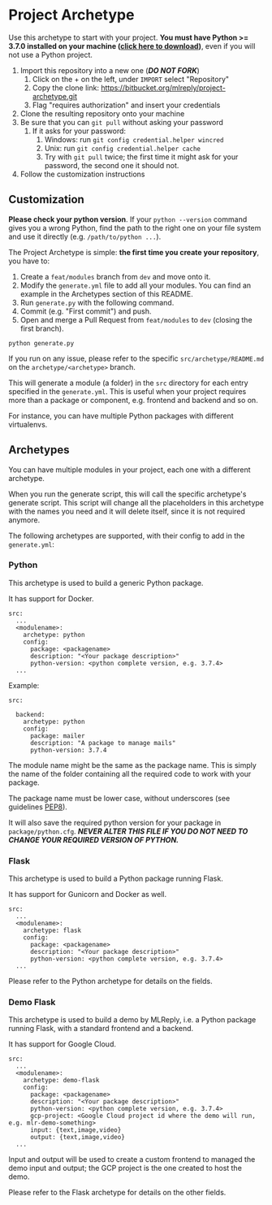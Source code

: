 # Project Archetype

Use this archetype to start with your project. **You must have Python >= 3.7.0 installed on your machine 
([click here to download](https://www.python.org/downloads/release/python-374/))**, even if you will not use a Python project.

1. Import this repository into a new one (***DO NOT FORK***)
    1. Click on the + on the left, under `IMPORT` select "Repository"
    1. Copy the clone link: https://bitbucket.org/mlreply/project-archetype.git
    1. Flag "requires authorization" and insert your credentials
1. Clone the resulting repository onto your machine
1. Be sure that you can `git pull` without asking your password
    1. If it asks for your password:
        1. Windows: run `git config credential.helper wincred`
        1. Unix: run `git config credential.helper cache`
        1. Try with `git pull` twice; the first time it might ask for your password, the second one it should not.
1. Follow the customization instructions


## Customization

**Please check your python version**. If your `python --version` command gives you a wrong Python, find the path to the
right one on your file system and use it directly (e.g. `/path/to/python ...`).

The Project Archetype is simple: **the first time you create your repository**, you have to:

1. Create a `feat/modules` branch from `dev` and move onto it.
1. Modify the `generate.yml` file to add all your modules. You can find an example in the Archetypes section of this README.
1. Run `generate.py` with the following command. 
1. Commit (e.g. "First commit") and push.
1. Open and merge a Pull Request from `feat/modules` to `dev` (closing the first branch).

```
python generate.py
```

If you run on any issue, please refer to the specific `src/archetype/README.md` on the `archetype/<archetype>` branch. 

This will generate a module (a folder) in the `src` directory for each entry specified in the `generate.yml`. 
This is useful when your project requires more than a package or component, e.g. frontend and backend and so on.

For instance, you can have multiple Python packages with different virtualenvs.



## Archetypes

You can have multiple modules in your project, each one with a different archetype. 

When you run the generate script, this will call the specific archetype's generate script. This script will change all the placeholders in this archetype with the names you need and it will delete itself, since
it is not required anymore.

The following archetypes are supported, with their config to add in the `generate.yml`:

### Python

This archetype is used to build a generic Python package.

It has support for Docker.

```
src:
  ...
  <modulename>:
    archetype: python
    config:
      package: <packagename>
      description: "<Your package description>"
      python-version: <python complete version, e.g. 3.7.4>
  ...
```

Example:

```
src:

  backend:
    archetype: python
    config:
      package: mailer
      description: "A package to manage mails"
      python-version: 3.7.4

```

The module name might be the same as the package name. This is simply the name of the folder containing all the required code to work with your package.

The package name must be lower case, without underscores 
(see guidelines [PEP8](https://www.python.org/dev/peps/pep-0008/#package-and-module-names)).

It will also save the required python version for your package in `package/python.cfg`. ***NEVER 
ALTER THIS FILE IF YOU DO NOT NEED TO CHANGE YOUR REQUIRED VERSION OF PYTHON.***


### Flask

This archetype is used to build a Python package running Flask.

It has support for Gunicorn and Docker as well.

```
src:
  ...
  <modulename>:
    archetype: flask
    config:
      package: <packagename>
      description: "<Your package description>"
      python-version: <python complete version, e.g. 3.7.4>
  ...
```

Please refer to the Python archetype for details on the fields.


### Demo Flask

This archetype is used to build a demo by MLReply, i.e. a Python package running Flask, with a standard frontend and a backend.

It has support for Google Cloud.

```
src:
  ...
  <modulename>:
    archetype: demo-flask
    config:
      package: <packagename>
      description: "<Your package description>"
      python-version: <python complete version, e.g. 3.7.4>
      gcp-project: <Google Cloud project id where the demo will run, e.g. mlr-demo-something>
      input: {text,image,video}
      output: {text,image,video} 
  ...
```

Input and output will be used to create a custom frontend to managed the demo input and output; the GCP project is the one created to host the demo.

Please refer to the Flask archetype for details on the other fields.
